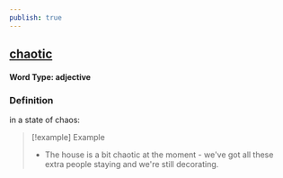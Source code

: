 ```yaml
---
publish: true
---
```

## [chaotic](https://dictionary.cambridge.org/dictionary/english/chaotic)

#### Word Type: adjective
### Definition
in a state of chaos:

>[!example] Example
> - The house is a bit chaotic at the moment - we've got all these extra people staying and we're still decorating.
